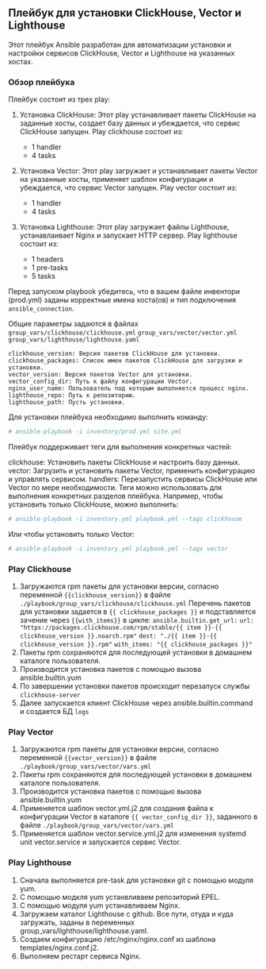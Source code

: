 ## Плейбук для установки ClickHouse, Vector и Lighthouse
Этот плейбук Ansible разработан для автоматизации установки и настройки сервисов ClickHouse, Vector и Lighthouse на указанных хостах.

### Обзор плейбука
Плейбук состоит из трех play:

1. Установка ClickHouse: Этот play устанавливает пакеты ClickHouse на заданные хосты, создает базу данных и убеждается, что сервис ClickHouse запущен.
Play clickhouse cостоит из:

    * 1 handler  
    * 4 tasks  

2. Установка Vector: Этот play загружает и устанавливает пакеты Vector на указанные хосты, применяет шаблон конфигурации и убеждается, что сервис Vector запущен.
Play vector состоит из:

    * 1 handler
    * 4 tasks 

3. Установка Lighthouse: Этот play загружает файлы Lighthouse, устанавлаивает Nginx и запускает HTTP сервер.
Play lighthouse	состоит из:
	* 1 headers
	* 1 pre-tasks
	* 5 tasks

Перед запуском playbook убедитесь, что в вашем файле инвентори (prod.yml) заданы корректные имена хоста(ов) и тип подключения `ansible_connection`.

Общие параметры задаются в файлах `group_vars/clickhouse/clickhouse.yml`
`group_vars/vector/vector.yml`
`group_vars/lighthouse/lighthouse.yaml`

	clickhouse_version: Версия пакетов ClickHouse для установки.
	clickhouse_packages: Список имен пакетов ClickHouse для загрузки и установки.
	vector_version: Версия пакетов Vector для установки.
	vector_config_dir: Путь к файлу конфигурации Vector.
	nginx_user_name: Пользователь под которым выполняется процесс nginx.
	lighthouse_repo: Путь к репозиторию.
	lighthouse_path: Пусть установки.

Для установки плейбука необходимо выполнить команду:
```bash
# ansible-playbook -i inventory/prod.yml site.yml
```

Плейбук поддерживает теги для выполнения конкретных частей:

clickhouse: Установить пакеты ClickHouse и настроить базу данных.
vector: Загрузить и установить пакеты Vector, применить конфигурацию и управлять сервисом.
handlers: Перезапустить сервисы ClickHouse или Vector по мере необходимости.
Теги можно использовать для выполнения конкретных разделов плейбука. Например, чтобы установить только ClickHouse, можно выполнить:

```bash
# ansible-playbook -i inventory.yml playbook.yml --tags clickhouse
```
Или чтобы установить только Vector:

```bash
# ansible-playbook -i inventory.yml playbook.yml --tags vector
```

### Play Clickhouse
1. Загружаются rpm пакеты для установки версии, согласно переменной `{{clickhouse_version}}` в файле `./playbook/group_vars/clickhouse/clickhouse.yml`
Перечень пакетов для установки задается в `{{ clickhouse_packages }}` и подставляется зачение через `{{with_items}}` в цикле:
`ansible.builtin.get_url:`
		`url: "https://packages.clickhouse.com/rpm/stable/{{ item }}-{{ clickhouse_version }}.noarch.rpm"`
		`dest: "./{{ item }}-{{ clickhouse_version }}.rpm"`
`with_items: "{{ clickhouse_packages }}"`
2. Пакеты rpm сохраняются для последующей установки в домашнем каталоге пользователя. 
3. Производится установка пакетов с помощью вызова ansible.builtin.yum
4. По завершении установки пакетов происходит перезапуск службы `clickhouse-server`
5. Далее запускается клиент ClickHouse через ansible.builtin.command и создается БД `logs`

### Play Vector
1. Загружаются rpm пакеты для установки версии, согласно переменной `{{vector_version}}` в файле `./playbook/group_vars/vector/vars.yml`
2. Пакеты rpm сохраняются для последующей установки в домашнем каталоге пользователя. 
3. Производится установка пакетов с помощью вызова ansible.builtin.yum
4. Применяется шаблон vector.yml.j2 для создания файла к конфигурации Vector в каталоге `{{ vector_config_dir }}`, заданного в файле `./playbook/group_vars/vector/vars.yml`
5. Применяется шаблон vector.service.yml.j2 для изменения systemd unit vector.service и запускается сервис Vector.

### Play Lighthouse
1. Сначала выполняется pre-task для установки git с помощью модуля yum.
2. С помощью модкля yum устанвливаем репозиторий EPEL.
3. С помощью модуля yum устанавливаем Nginx.
4. Загружаем каталог Lighthouse с github. Все пути, отуда и куда загружать, заданы в переменных group_vars/lighthouse/lighthouse.yaml.
5. Создаем конфигурацию /etc/nginx/nginx.conf из шаблона templates/nginx.conf.j2.
6. Выполняем рестарт сервиса Nginx.